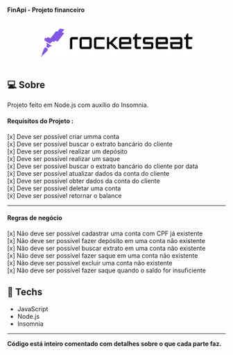 #### FinApi - Projeto financeiro
<div align="center">
  <br>
  <img alt="Logo" width="350px" src="https://raw.githubusercontent.com/Rocketseat/awesome/master/assets/logo_rocketseat.png" />
  <br>
  <br>
</div>

## :computer: Sobre  

Projeto feito em Node.js com auxílio  do Insomnia. <br>

#### Requisitos do Projeto :

[x] Deve ser possível criar umma conta<br>
[x] Deve ser possível buscar o extrato bancário do cliente<br>
[x] Deve ser possível realizar um depósito<br>
[x] Deve ser possível realizar um saque<br>
[x] Deve ser possível buscar o extrato bancário do cliente por data<br>
[x] Deve ser possível atualizar dados da conta do cliente<br>
[x] Deve ser possível obter dados da conta do cliente<br>
[x] Deve ser possível deletar uma conta<br>
[x] Deve ser possível retornar o balance<br>

---

#### Regras de negócio

[x] Não deve ser possível cadastrar uma conta com CPF já existente<br>
[x] Não deve ser possível fazer depósito em uma conta não existente<br>
[x] Não deve ser possível buscar extrato em uma conta não existente<br>
[x] Não deve ser possível fazer saque em uma conta não existente<br>
[x] Não deve ser possível excluir uma conta não existente<br>
[x] Não deve ser possível fazer saque quando o saldo for insuficiente<br>

## :rocket: Techs
<ul>
  <li>JavaScript</li>
  <li>Node.js</li>
  <li>Insomnia</li>
 </ul>
 
 ---

<strong>Código está inteiro comentado com detalhes sobre o que cada parte faz.</strong><br>

 
